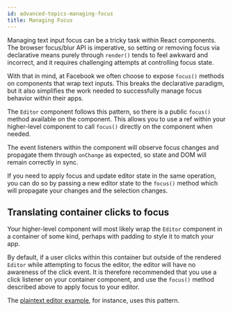 ```yaml
---
id: advanced-topics-managing-focus
title: Managing Focus
---
```


Managing text input focus can be a tricky task within React components. The browser
focus/blur API is imperative, so setting or removing focus via declarative means
purely through `render()` tends to feel awkward and incorrect, and it requires
challenging attempts at controlling focus state.

With that in mind, at Facebook we often choose to expose `focus()` methods
on components that wrap text inputs. This breaks the declarative paradigm,
but it also simplifies the work needed to successfully manage
focus behavior within their apps.

The `Editor` component follows this pattern, so there is a public `focus()`
method available on the component. This allows you to use a ref within your
higher-level component to call `focus()` directly on the component when needed.

The event listeners within the component will observe focus changes and
propagate them through `onChange` as expected, so state and DOM will remain
correctly in sync.

If you need to apply focus and update editor state in the same operation, 
you can do so by passing a new editor state to the `focus()` method which will
propagate your changes and the selection changes. 

## Translating container clicks to focus

Your higher-level component will most likely wrap the `Editor` component in a
container of some kind, perhaps with padding to style it to match your app.

By default, if a user clicks within this container but outside of the rendered
`Editor` while attempting to focus the editor, the editor will have no awareness
of the click event. It is therefore recommended that you use a click listener
on your container component, and use the `focus()` method described above to
apply focus to your editor.

The [plaintext editor example](https://github.com/facebook/draft-js/tree/master/examples/draft-0-10-0/plaintext),
for instance, uses this pattern.
